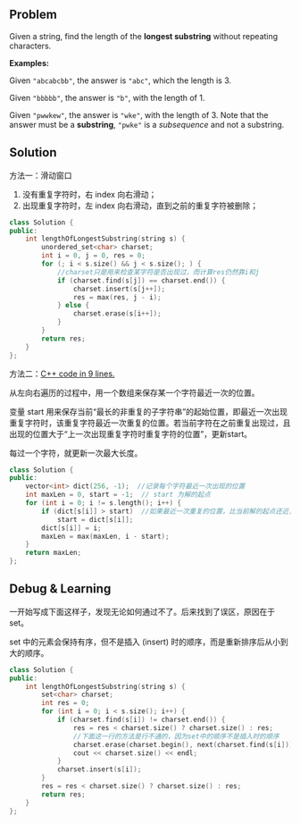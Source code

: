 ## Problem

Given a string, find the length of the **longest substring** without repeating characters.

**Examples:**

Given `"abcabcbb"`, the answer is `"abc"`, which the length is 3.

Given `"bbbbb"`, the answer is `"b"`, with the length of 1.

Given `"pwwkew"`, the answer is `"wke"`, with the length of 3. Note that the answer must be a **substring**, `"pwke"` is a *subsequence* and not a substring.



## Solution

方法一：滑动窗口

1. 没有重复字符时，右 index 向右滑动；
2. 出现重复字符时，左 index 向右滑动，直到之前的重复字符被删除；

```cpp
class Solution {
public:
    int lengthOfLongestSubstring(string s) {
        unordered_set<char> charset;
        int i = 0, j = 0, res = 0;
        for (; i < s.size() && j < s.size(); ) {
            //charset只是用来检查某字符是否出现过，而计算res仍然靠i和j
            if (charset.find(s[j]) == charset.end()) {
                charset.insert(s[j++]);
                res = max(res, j - i);
            } else {
                charset.erase(s[i++]);
            }
        }
        return res;
    }
};
```

方法二：[C++ code in 9 lines.](https://leetcode.com/problems/longest-substring-without-repeating-characters/discuss/1737/C++-code-in-9-lines.)

从左向右遍历的过程中，用一个数组来保存某一个字符最近一次的位置。

变量 start 用来保存当前“最长的非重复的子字符串”的起始位置，即最近一次出现重复字符时，该重复字符最近一次重复的位置。若当前字符在之前重复出现过，且出现的位置大于“上一次出现重复字符时重复字符的位置”，更新start。

每过一个字符，就更新一次最大长度。

```cpp
class Solution {
public:
    vector<int> dict(256, -1);  //记录每个字符最近一次出现的位置
    int maxLen = 0, start = -1;  // start 为解的起点
    for (int i = 0; i != s.length(); i++) {
        if (dict[s[i]] > start)  //如果最近一次重复的位置，比当前解的起点还近，则更新这个起点
            start = dict[s[i]];
        dict[s[i]] = i;
        maxLen = max(maxLen, i - start);
    }
    return maxLen;
};
```



## Debug & Learning

一开始写成下面这样子，发现无论如何通过不了。后来找到了误区，原因在于 set。

set 中的元素会保持有序，但不是插入 (insert) 时的顺序，而是重新排序后从小到大的顺序。

```cpp
class Solution {
public:
    int lengthOfLongestSubstring(string s) {
        set<char> charset;
        int res = 0;
        for (int i = 0; i < s.size(); i++) {
            if (charset.find(s[i]) != charset.end()) {
                res = res < charset.size() ? charset.size() : res;
                //下面这一行的方法是行不通的，因为set中的顺序不是插入时的顺序
                charset.erase(charset.begin(), next(charset.find(s[i])));
                cout << charset.size() << endl;
            }
            charset.insert(s[i]);
        }
        res = res < charset.size() ? charset.size() : res;
        return res;
    }
};
```

